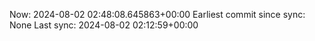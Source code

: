 Now: 2024-08-02 02:48:08.645863+00:00 Earliest commit since sync: None Last sync: 2024-08-02 02:12:59+00:00

